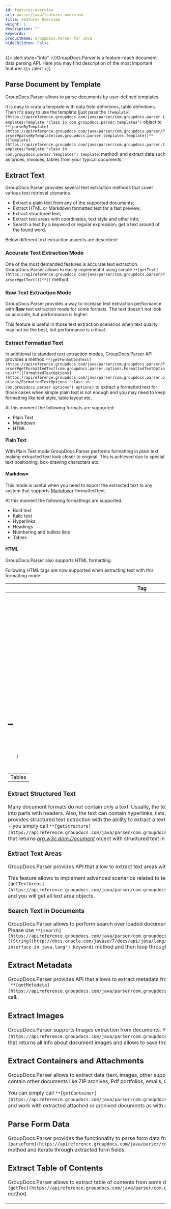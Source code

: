 ```yaml
---
id: features-overview
url: parser/java/features-overview
title: Features Overview
weight: 1
description: ""
keywords: 
productName: GroupDocs.Parser for Java
hideChildren: False
---
```

{{< alert style="info" >}}GroupDocs.Parser is a feature-reach document data parsing API. Here you may find description of the most important features.{{< /alert >}}


## Parse Document by Template

GroupDocs.Parser allows to parse documents by user-defined templates.

It is easy to crate a template with data field definitions, table definitions. Then it's easy to use the template (just pass the  `[Template](https://apireference.groupdocs.com/java/parser/com.groupdocs.parser.templates/Template "class in com.groupdocs.parser.templates")` object to `**[parseByTemplate](https://apireference.groupdocs.com/java/parser/com.groupdocs.parser/Parser#parseByTemplate(com.groupdocs.parser.templates.Template))**([Template](https://apireference.groupdocs.com/java/parser/com.groupdocs.parser.templates/Template "class in com.groupdocs.parser.templates") template)`method) and extract data such as prices, invoices, tables from your typical documents.

## Extract Text

GroupDocs.Parser provides several text extraction methods that cover various text retrieval scenarios.

*   Extract a plain text from any of the supported documents;
*   Extract HTML or Markdown formatted text for a fast preview;
*   Extract structured text;
*   Extract text areas with coordinates, text style and other info;
*   Search a text by a keyword or regular expression; get a text around of the found word.

Below different text extraction aspects are described:

### Accurate Text Extraction Mode

One of the most demanded features is accurate text extraction. GroupDocs.Parser allows to easily implement it using simple `**[getText](https://apireference.groupdocs.com/java/parser/com.groupdocs.parser/Parser#getText())**()` method.

### Raw Text Extraction Mode

GroupDocs.Parser provides a way to increase text extraction performance with **Raw** text extraction mode for some formats. The text doesn't not look so accurate, but performance is higher.

This feature is useful in those text extraction scenarios when text quality may not be the best, but performance is critical.

### Extract Formatted Text

In additional to standard text extraction modes, GroupDocs.Parser API provides a method `**[getFormattedText](https://apireference.groupdocs.com/java/parser/com.groupdocs.parser/Parser#getFormattedText(com.groupdocs.parser.options.FormattedTextOptions))**([FormattedTextOptions](https://apireference.groupdocs.com/java/parser/com.groupdocs.parser.options/FormattedTextOptions "class in com.groupdocs.parser.options") options)` to extract a formatted text for those cases when simple plain text is not enough and you may need to keep formatting like text style, table layout etc.

At this moment the following formats are supported:

*   Plain Text
*   Markdown
*   HTML

#### Plain Text

With Plain Text mode GroupDocs.Parser performs formatting in plain text making extracted text look closer to original. This is achieved due to special text positioning, box-drawing characters etc.

#### Markdown

This mode is useful when you need to export the extracted text to any system that supports [Markdown](https://en.wikipedia.org/wiki/Markdown)\-formatted text.

At this moment the following formattings are supported:

*   Bold text
*   Italic text
*   Hyperlinks
*   Headings
*   Numbering and bullets lists
*   Tables

#### HTML

GroupDocs.Parser also supports HTML formatting.

Following HTML tags are now supported when extracting text with this formatting mode:

| Tag | Description |
| --- | --- |
| <p> | Paragraph is surrounded by <p> tag |
| <a> | Hyperlinks |
| <b> | Text with Bold font is surrounded by <b> tag |
| <i> | Text with Italic font is surrounded by <i> tag |
| <h1> – <h6> | If the heading has 'Heading X' style, it's surrounded by <hx> tag |
| <ol>/<ul> | Numbering and bullets lists |
| <table> | Tables |

### Extract Structured Text

Many document formats do not contain only a text. Usually, the text could be organized into paragraphs divided into parts with headers. Also, the text can contain hyperlinks, lists, tables. For this scenario, GroupDocs.Parser provides structured text extraction with the ability to extract a text with its structure. This feature is easy to use - you simply call `**[getStructure](https://apireference.groupdocs.com/java/parser/com.groupdocs.parser/Parser#getStructure())**()` method that returns [*org.w3c.dom.Document*](https://docs.oracle.com/javase/7/docs/api/org/w3c/dom/Document.html?is-external=true) object with structured text in XML form.

### Extract Text Areas

GroupDocs.Parser provides API that allow to extract text areas with coordinates and text style.

This feature allows to implement advanced scenarios related to text analytics in your applications. Just call `**[getTextAreas](https://apireference.groupdocs.com/java/parser/com.groupdocs.parser/Parser#getTextAreas())**()` method and you will get all text area objects.

### Search Text in Documents

GroupDocs.Parser allows to perform search over loaded document using keywords or regular expression. Please use `**[search](https://apireference.groupdocs.com/java/parser/com.groupdocs.parser/Parser#search(java.lang.String))**([String](http://docs.oracle.com/javase/7/docs/api/java/lang/String.html?is-external=true "class or interface in java.lang") keyword)` method and then loop through the collection of search results.

## Extract Metadata

GroupDocs.Parser provides API that allows to extract metadata from supported document formats with simple `` `**[getMetadata](https://apireference.groupdocs.com/java/parser/com.groupdocs.parser/Parser#getMetadata())**()` `` method call.

## Extract Images

GroupDocs.Parser supports Images extraction from documents. You may call `**[getImages](https://apireference.groupdocs.com/java/parser/com.groupdocs.parser/Parser#getImages())**()` method that returns all info about document images and allows to save them.

## Extract Containers and Attachments

GroupDocs.Parser allows to extract data (text, images, other supported extraction methods) from formats that contain other documents like ZIP archives, Pdf portfolios, emails, OST containers.

You can simply call `**[getContainer](https://apireference.groupdocs.com/java/parser/com.groupdocs.parser/Parser#getContainer())**()` method and work with extracted attached or archived documents as with usual document files.

## Parse Form Data

GroupDocs.Parser provides the functionality to parse form data from PDF documents. You may call `**[parseForm](https://apireference.groupdocs.com/java/parser/com.groupdocs.parser/Parser#parseForm())**()` method and iterate through extracted form fields.

## Extract Table of Contents

GroupDocs.Parser allows to extract table of contents from some document formats. To do it, you may call `**[getToc](https://apireference.groupdocs.com/java/parser/com.groupdocs.parser/Parser#getToc())**()` method.
